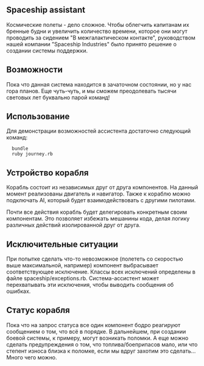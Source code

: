 ## Spaceship assistant

Космические полеты - дело сложное. Чтобы облегчить капитанам их бренные будни и увеличить количество времени, которое они могут проводить за сидением "В межгалактическом контакте", руководством нашей компании "Spaceship Industries" было принято решение о создании системы поддержки.

## Возможности

Пока что данная система находится в зачаточном состоянии, но у нас гора планов. Еще чуть-чуть, и мы сможем преодолевать тысячи световых лет буквально парой команд!

## Использование

Для демонстрации возможностей ассистента достаточно следующий команд:

```
  bundle
  ruby journey.rb
```

## Устройство корабля

Корабль состоит из независимых друг от друга компонентов. На данный момент реализованы двигатель и навигатор. Также к кораблю можно подключать AI, который будет взаимодействовать с другими пилотами.


Почти все действия корабль будет делегировать конкретным своим компонентам. Это позволяет избежать мешанины кода, делая логику различных действий изолированной друг от друга.

## Исключительные ситуации

При попытке сделать что-то невозможное (полететь со скоростью выше максимальной, например) компонент выбрасывает соответствующее исключение. Классы всех исключений определены в файле spaceship/exceptions.rb. Система-ассистент может перехватывать эти исключения, чтобы выводить сообщения об ошибках.

## Статус корабля

Пока что на запрос статуса все один компонент бодро реагируют сообщением о том, что всё в порядке. В дальнейшем, при создании боевой системы, к примеру, могут возникать поломки. А еще можно сделать предупреждения о том, что топлива/боеприпасов мало, или что степент износа близка к поломке, если мы вдруг захотим это сделать... Много чего можно.